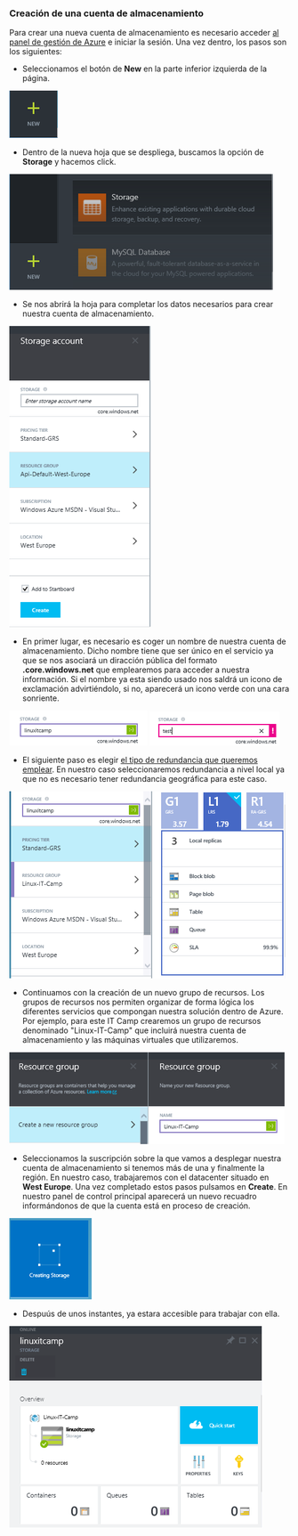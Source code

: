 ### Creación de una cuenta de almacenamiento

Para crear una nueva cuenta de almacenamiento es necesario acceder [al panel de gestión de Azure](http://portal.azure.com "Panel de gestión de Azure") e iniciar la sesión. Una vez dentro, los pasos son los siguientes:

- Seleccionamos el botón de **New** en la parte inferior izquierda de la página.

![Menú nuevo](images/storage-start-createAccount-Step1.png)

- Dentro de la nueva hoja que se despliega, buscamos la opción de **Storage** y hacemos click.

![Menú de inicio](images/storage-start-createAccount-Step2.png)

- Se nos abrirá la hoja para completar los datos necesarios para crear nuestra cuenta de almacenamiento. 

![Menú de inicio](images/storage-start-createAccount-Step3.png)

- En primer lugar, es necesario es coger un nombre de nuestra cuenta de almacenamiento. Dicho nombre tiene que ser único en el servicio ya que se nos asociará un diracción pública del formato **.core.windows.net** que emplearemos para acceder a nuestra información. Si el nombre ya esta siendo usado nos saldrá un icono de exclamación advirtiéndolo, si no, aparecerá un icono verde con una cara sonriente.
 
![Nombre de la cuenta de almacenamiento](images/storage-start-createAccount-Step4.png)
![Nombre de la cuenta de almacenamiento](images/storage-start-createAccount-Step5.png)

- El siguiente paso es elegir [el tipo de redundancia que queremos emplear](storage-redundancy.html "Redundancia Azure Storage "). En nuestro caso seleccionaremos redundancia a nivel local ya que no es necesario tener redundancia geográfica para este caso.

![Tipo de redundancia](images/storage-start-createAccount-Step7.png)

- Continuamos con la creación de un nuevo grupo de recursos. Los grupos de recursos nos permiten organizar de forma lógica los diferentes servicios que compongan nuestra solución dentro de Azure. Por ejemplo, para este IT Camp crearemos un grupo de recursos denominado "Linux-IT-Camp" que incluirá nuestra cuenta de almacenamiento y las máquinas virtuales que utilizaremos.

![Grupo de recursos](images/storage-start-createAccount-Step6.png)

- Seleccionamos la suscripción sobre la que vamos a desplegar nuestra cuenta de almacenamiento si tenemos más de una y finalmente la región. En nuestro caso, trabajaremos con el datacenter situado en **West Europe**. Una vez completado estos pasos pulsamos en **Create**. En nuestro panel de control principal aparecerá un nuevo recuadro informándonos de que la cuenta está en proceso de creación.
 
![Greación de la cuenta](images/storage-start-createAccount-Step8.png)

-  Despuús de unos instantes, ya estara accesible para trabajar con ella.

![Cuenta de almacenamiento](images/storage-start-createAccount-Step9.png)